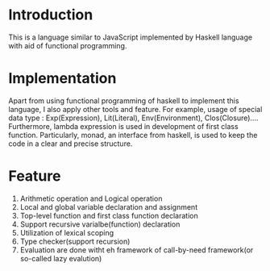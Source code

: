 # Introduction
This is a language similar to JavaScript implemented by Haskell language with aid of functional programming.

# Implementation 
Apart from using functional programming of haskell to implement this language, I also apply other tools and feature. For example, usage of special data type : Exp(Expression), Lit(Literal), Env(Environment), Clos(Closure)....
Furthermore, lambda expression is used in development of first class function.
Particularly, monad, an interface from haskell, is used to keep the code in a clear and precise structure.

# Feature
1. Arithmetic operation and Logical operation
2. Local and global variable declaration and assignment
3. Top-level function and first class function declaration
4. Support recursive varialbe(function) declaration
5. Utilization of lexical scoping
6. Type checker(support recursion)
7. Evaluation are done witht eh framework of call-by-need framework(or so-called lazy evalution)
